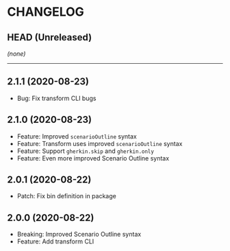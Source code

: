 CHANGELOG
=========

## HEAD (Unreleased)
_(none)_

---

## 2.1.1 (2020-08-23)
* Bug: Fix transform CLI bugs

## 2.1.0 (2020-08-23)
* Feature: Improved `scenarioOutline` syntax
* Feature: Transform uses improved `scenarioOutline` syntax
* Feature: Support `gherkin.skip` and `gherkin.only`
* Feature: Even more improved Scenario Outline syntax

## 2.0.1 (2020-08-22)
* Patch: Fix bin definition in package

## 2.0.0 (2020-08-22)
* Breaking: Improved Scenario Outline syntax
* Feature: Add transform CLI

